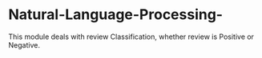 # Natural-Language-Processing-
This module deals with review Classification, whether review is Positive or Negative.

